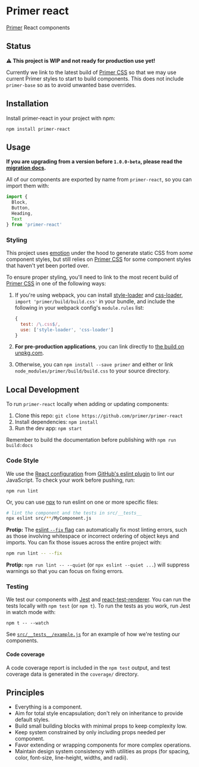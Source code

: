 # Primer react

[Primer](https://primer.github.io/) React components

## Status

**⚠️ This project is WIP and not ready for production use yet!**

Currently we link to the latest build of [Primer CSS] so that we may use current Primer styles to start to build components. This does not include `primer-base` so as to avoid unwanted base overrides.

## Installation

Install primer-react in your project with npm:

```
npm install primer-react
```

## Usage

**If you are upgrading from a version before `1.0.0-beta`, please read the [migration docs](migrating.md).**

All of our components are exported by name from `primer-react`, so you can import them with:

```js
import {
  Block,
  Button,
  Heading,
  Text
} from 'primer-react'
```

### Styling

This project uses [emotion] under the hood to generate static CSS from _some_ component styles, but still relies on [Primer CSS] for some component styles that haven't yet been ported over.

To ensure proper styling, you'll need to link to the most recent build of [Primer CSS] in one of the following ways:

1. If you're using webpack, you can install [style-loader](https://github.com/webpack-contrib/style-loader) and [css-loader](), `import 'primer/build/build.css'` in your bundle, and include the following in your webpack config's `module.rules` list:

    ```js
    {
      test: /\.css$/,
      use: ['style-loader', 'css-loader']
    }
    ```

1. **For pre-production applications**, you can link directly to [the build on unpkg.com](https://unpkg.com/primer/build/build.css).

1. Otherwise, you can `npm install --save primer` and either or link `node_modules/primer/build/build.css` to your source directory.

## Local Development

To run `primer-react` locally when adding or updating components:

1. Clone this repo: `git clone https://github.com/primer/primer-react`
1. Install dependencies: `npm install`
1. Run the dev app: `npm start`

Remember to build the documentation before publishing with `npm run build:docs`

### Code Style

We use the [React configuration](https://github.com/github/eslint-plugin-github/blob/master/lib/configs/react.js)
from [GitHub's eslint plugin](https://github.com/github/eslint-plugin-github)
to lint our JavaScript. To check your work before pushing, run:

```
npm run lint
```

Or, you can use [npx] to run eslint on one or more specific files:


```sh
# lint the component and the tests in src/__tests__
npx eslint src/**/MyComponent.js
```

**Protip:** The [eslint `--fix` flag](https://eslint.org/docs/user-guide/command-line-interface#--fix)
can automatically fix most linting errors, such as those involving whitespace
or incorrect ordering of object keys and imports. You can fix those issues
across the entire project with:

```sh
npm run lint -- --fix
```

**Protip:** `npm run lint -- --quiet` (or `npx eslint --quiet ...`) will
suppress warnings so that you can focus on fixing errors.

### Testing

We test our components with [Jest](https://facebook.github.io/jest/) and
[react-test-renderer](https://reactjs.org/docs/test-renderer.html). You can run
the tests locally with `npm test` (or `npm t`). To run the tests as you work,
run Jest in watch mode with:

```
npm t -- --watch
```

See [`src/__tests__/example.js`](src/__tests__/example.js) for an
example of how we're testing our components.

#### Code coverage

A code coverage report is included in the `npm test` output, and
test coverage data is generated in the `coverage/` directory.

## Principles

- Everything is a component.
- Aim for total style encapsulation; don't rely on inheritance to provide default styles.
- Build small building blocks with minimal props to keep complexity low.
- Keep system constrained by only including props needed per component.
- Favor extending or wrapping components for more complex operations.
- Maintain design system consistency with utilities as props (for spacing, color, font-size, line-height, widths, and radii).


[emotion]: https://emotion.sh/
[npx]: https://www.npmjs.com/package/npx
[Primer CSS]: https://github.com/primer/primer
